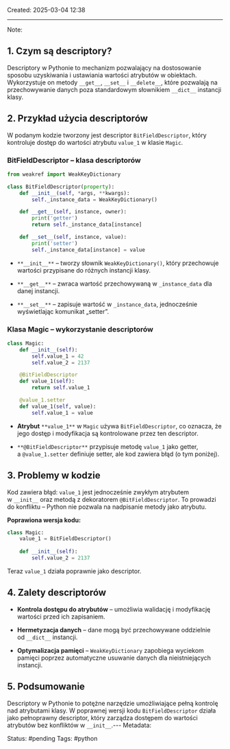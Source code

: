 Created: 2025-03-04 12:38

--- 
Note: 
## 1. Czym są descriptory?

Descriptory w Pythonie to mechanizm pozwalający na dostosowanie sposobu uzyskiwania i ustawiania wartości atrybutów w obiektach. Wykorzystuje on metody `__get__`, `__set__` i `__delete__`, które pozwalają na przechowywanie danych poza standardowym słownikiem `__dict__` instancji klasy.

## 2. Przykład użycia descriptorów

W podanym kodzie tworzony jest descriptor `BitFieldDescriptor`, który kontroluje dostęp do wartości atrybutu `value_1` w klasie `Magic`.

### **BitFieldDescriptor – klasa descriptorów**

```python
from weakref import WeakKeyDictionary

class BitFieldDescriptor(property):
    def __init__(self, *args, **kwargs):
        self._instance_data = WeakKeyDictionary()

    def __get__(self, instance, owner):
        print('getter')
        return self._instance_data[instance]

    def __set__(self, instance, value):
        print('setter')
        self._instance_data[instance] = value
```

- `**__init__**` – tworzy słownik `WeakKeyDictionary()`, który przechowuje wartości przypisane do różnych instancji klasy.
    
- `**__get__**` – zwraca wartość przechowywaną w `_instance_data` dla danej instancji.
    
- `**__set__**` – zapisuje wartość w `_instance_data`, jednocześnie wyświetlając komunikat „setter”.
    

### **Klasa Magic – wykorzystanie descriptorów**

```python
class Magic:
    def __init__(self):
        self.value_1 = 42
        self.value_2 = 2137

    @BitFieldDescriptor
    def value_1(self):
        return self.value_1

    @value_1.setter
    def value_1(self, value):
        self.value_1 = value
```

- **Atrybut** `**value_1**` w `Magic` używa `BitFieldDescriptor`, co oznacza, że jego dostęp i modyfikacja są kontrolowane przez ten descriptor.
    
- `**@BitFieldDescriptor**` przypisuje metodę `value_1` jako getter, a `@value_1.setter` definiuje setter, ale kod zawiera błąd (o tym poniżej).
    

## 3. Problemy w kodzie

Kod zawiera błąd: `value_1` jest jednocześnie zwykłym atrybutem w `__init__` oraz metodą z dekoratorem `@BitFieldDescriptor`. To prowadzi do konfliktu – Python nie pozwala na nadpisanie metody jako atrybutu.

**Poprawiona wersja kodu:**

```python
class Magic:
    value_1 = BitFieldDescriptor()
    
    def __init__(self):
        self.value_2 = 2137
```

Teraz `value_1` działa poprawnie jako descriptor.

## 4. Zalety descriptorów

- **Kontrola dostępu do atrybutów** – umożliwia walidację i modyfikację wartości przed ich zapisaniem.
    
- **Hermetyzacja danych** – dane mogą być przechowywane oddzielnie od `__dict__` instancji.
    
- **Optymalizacja pamięci** – `WeakKeyDictionary` zapobiega wyciekom pamięci poprzez automatyczne usuwanie danych dla nieistniejących instancji.
    

## 5. Podsumowanie

Descriptory w Pythonie to potężne narzędzie umożliwiające pełną kontrolę nad atrybutami klasy. W poprawnej wersji kodu `BitFieldDescriptor` działa jako pełnoprawny descriptor, który zarządza dostępem do wartości atrybutów bez konfliktów w `__init__`.--- 
Metadata: 

Status: #pending 
Tags: #python 